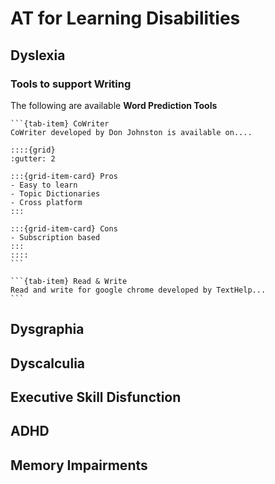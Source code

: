 # AT for Learning Disabilities

## Dyslexia

### Tools to support Writing

The following are available **Word Prediction Tools**

````{tab-set}
```{tab-item} CoWriter
CoWriter developed by Don Johnston is available on....

::::{grid}
:gutter: 2

:::{grid-item-card} Pros
- Easy to learn
- Topic Dictionaries
- Cross platform
:::

:::{grid-item-card} Cons
- Subscription based
:::
::::
```

```{tab-item} Read & Write
Read and write for google chrome developed by TextHelp...
```
````

## Dysgraphia

## Dyscalculia

## Executive Skill Disfunction

## ADHD

## Memory Impairments
